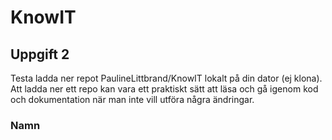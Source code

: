 # KnowIT
## Uppgift 2
Testa ladda ner repot PaulineLittbrand/KnowIT lokalt på din dator (ej klona). Att ladda ner ett repo kan vara ett praktiskt sätt att läsa och gå igenom kod och dokumentation när man inte vill utföra några ändringar.
### Namn
